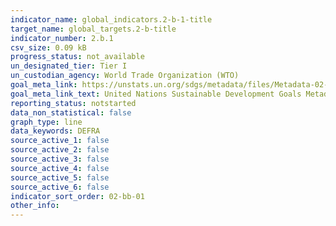```yaml
---
indicator_name: global_indicators.2-b-1-title
target_name: global_targets.2-b-title
indicator_number: 2.b.1
csv_size: 0.09 kB
progress_status: not_available
un_designated_tier: Tier I
un_custodian_agency: World Trade Organization (WTO)
goal_meta_link: https://unstats.un.org/sdgs/metadata/files/Metadata-02-0B-01.pdf
goal_meta_link_text: United Nations Sustainable Development Goals Metadata (PDF 59.1 KB)
reporting_status: notstarted
data_non_statistical: false
graph_type: line
data_keywords: DEFRA
source_active_1: false
source_active_2: false
source_active_3: false
source_active_4: false
source_active_5: false
source_active_6: false
indicator_sort_order: 02-bb-01
other_info: 
---
```

